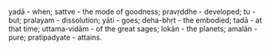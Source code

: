 yadā - when; sattve - the mode of goodness; pravṛddhe - developed; tu - but; pralayam - dissolution; yāti - goes; deha-bhṛt - the embodied; tadā - at that time; uttama-vidām - of the great sages; lokān - the planets; amalān - pure; pratipadyate - attains.